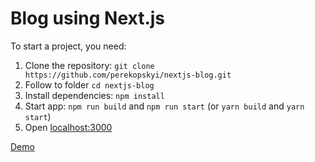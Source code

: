 # Blog using Next.js

To start a project, you need:

1.  Clone the repository: `git clone https://github.com/perekopskyi/nextjs-blog.git`
2.  Follow to folder `cd nextjs-blog`
3.  Install dependencies: `npm install`
4.  Start app: `npm run build` and `npm run start` (or `yarn build` and `yarn start`)
5. Open [localhost:3000](http://localhost:3000)

[Demo](https://nextjs-blog.perekopskyi.now.sh/)
